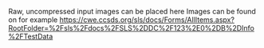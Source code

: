Raw, uncompressed input images can be placed here
Images can be found on for example https://cwe.ccsds.org/sls/docs/Forms/AllItems.aspx?RootFolder=%2Fsls%2Fdocs%2FSLS%2DDC%2F123%2E0%2DB%2DInfo%2FTestData